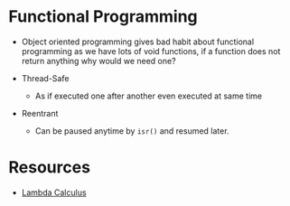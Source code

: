 # Functional Programming

- Object oriented programming gives bad habit about functional programming as we have lots of void functions, if a function does not return anything why would we need one?

- Thread-Safe
    - As if executed one after another even executed at same time
- Reentrant
    - Can be paused anytime by `isr()` and resumed later.


# Resources
- [Lambda Calculus](https://www.youtube.com/watch?v=3VQ382QG-y4)